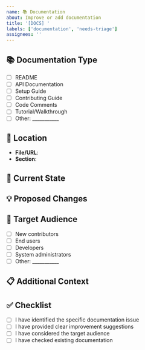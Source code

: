 ```yaml
---
name: 📚 Documentation
about: Improve or add documentation
title: '[DOCS] '
labels: ['documentation', 'needs-triage']
assignees: ''
---
```


## 📚 Documentation Type
<!-- What type of documentation needs improvement? -->
- [ ] README
- [ ] API Documentation
- [ ] Setup Guide
- [ ] Contributing Guide
- [ ] Code Comments
- [ ] Tutorial/Walkthrough
- [ ] Other: ___________

## 📍 Location
<!-- Where is the documentation that needs improvement? -->
- **File/URL**: 
- **Section**: 

## 🎯 Current State
<!-- What is the current state of the documentation? What's missing or unclear? -->

## 💡 Proposed Changes
<!-- What improvements would you like to see? -->

## 👥 Target Audience
<!-- Who is this documentation for? -->
- [ ] New contributors
- [ ] End users
- [ ] Developers
- [ ] System administrators
- [ ] Other: ___________

## 📋 Additional Context
<!-- Any other context about the documentation request. -->

## ✅ Checklist
- [ ] I have identified the specific documentation issue
- [ ] I have provided clear improvement suggestions
- [ ] I have considered the target audience
- [ ] I have checked existing documentation
